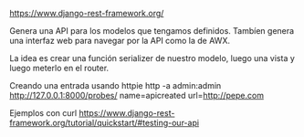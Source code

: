 https://www.django-rest-framework.org/

Genera una API para los modelos que tengamos definidos.
Tambíen genera una interfaz web para navegar por la API como la de AWX.

La idea es crear una función serializer de nuestro modelo, luego una vista y luego meterlo en el router.


Creando una entrada usando httpie
http -a admin:admin http://127.0.0.1:8000/probes/ name=apicreated url=http://pepe.com

Ejemplos con curl
https://www.django-rest-framework.org/tutorial/quickstart/#testing-our-api
